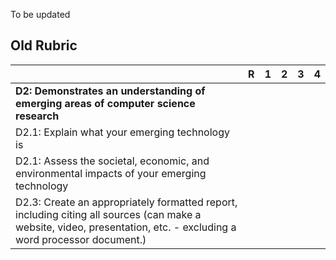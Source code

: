 To be updated

Old Rubric
--------------------------
| | R | 1 | 2 | 3 | 4 |
| --- | --- | --- | --- | --- | --- |
| **D2: Demonstrates an understanding of emerging areas of computer science research** | | | | | |
| D2.1: Explain what your emerging technology is | | | | | |
| D2.1: Assess the societal, economic, and environmental impacts of your emerging technology | | | | | |
| D2.3: Create an appropriately formatted report, including citing all sources (can make a website, video, presentation, etc. - excluding a word processor document.) | | | | | |
